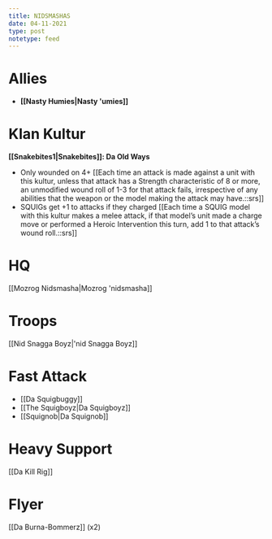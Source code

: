 ```yaml
---
title: NIDSMASHAS
date: 04-11-2021
type: post
notetype: feed
---
```


# Allies
- **[[Nasty Humies\|Nasty 'umies]]**

# Klan Kultur
**[[Snakebites1\|Snakebites]]: Da Old Ways**
- Only wounded on 4+ [[Each time an attack is made against a unit with this kultur, unless that attack has a Strength characteristic of 8 or more, an unmodified wound roll of 1-3 for that attack fails, irrespective of any abilities that the weapon or the model making the attack may have.::srs]]
- SQUIGs get +1 to attacks if they charged [[Each time a SQUIG model with this kultur makes a melee attack, if that model’s unit made a charge move or performed a Heroic Intervention this turn, add 1 to that attack’s wound roll.::srs]]

# HQ
[[Mozrog Nidsmasha\|Mozrog 'nidsmasha]]

# Troops
[[Nid Snagga Boyz\|'nid Snagga Boyz]]

# Fast Attack
- [[Da Squigbuggy]]
- [[The Squigboyz\|Da Squigboyz]]
- [[Squignob\|Da Squignob]]

# Heavy Support
[[Da Kill Rig]]

# Flyer
[[Da Burna-Bommerz]] (x2)